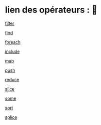 # lien des opérateurs : :paperclip:

[filter](../operators/filter.md) </br>

[find](../operators/find.md) </br>

[foreach](../operators/foreach.md) </br>

[include](../operators/include.md) </br>

[map](../operators/map.md) </br>

[push](../operators/push.md) </br>

[reduce](../operators/reduce.md) </br>

[slice](../operators/slice.md) </br>

[some](../operators/some.md) </br>

[sort](../operators/sort.md) </br>

[splice](../operators/splice.md) </br>